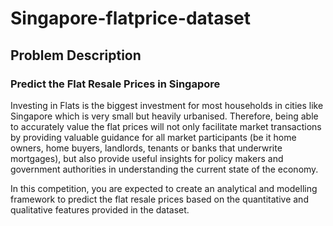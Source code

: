 # Singapore-flatprice-dataset

## Problem Description 
 
### Predict the Flat Resale Prices in Singapore 
 
Investing in Flats is the biggest investment for most households in cities like Singapore which is very small but heavily urbanised. Therefore, being able to accurately value the flat prices will not only facilitate market transactions by providing valuable guidance for all market participants (be it home owners, home buyers, landlords, tenants or banks that underwrite mortgages), but also provide useful insights for policy makers and government authorities in understanding the current state of the economy. 
 
In this competition, you are expected to create an analytical and modelling framework to predict the flat resale prices based on the quantitative and qualitative features provided in the dataset. 

